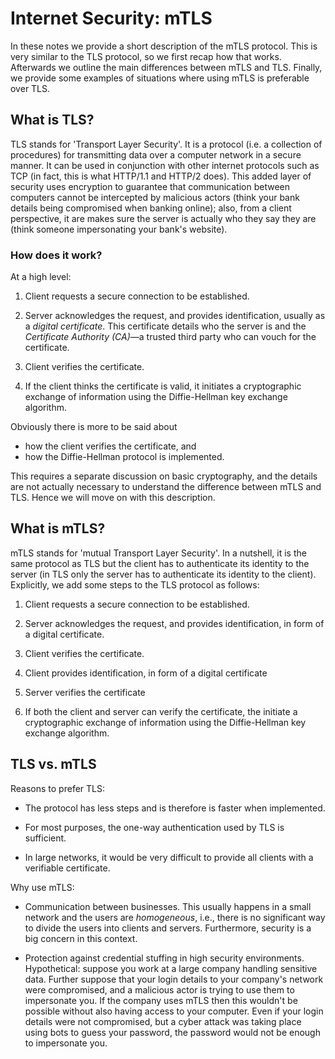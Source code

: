# Internet Security: mTLS

In these notes we provide a short description of the mTLS protocol. This is very similar to the TLS protocol, so we first recap how that works. Afterwards we outline the main differences between mTLS and TLS. Finally, we provide some examples of situations where using mTLS is preferable over TLS.

## What is TLS?

TLS stands for 'Transport Layer Security'. It is a protocol (i.e. a collection of procedures) for transmitting data over a computer network in a secure manner. It can be used in conjunction with other internet protocols such as TCP (in fact, this is what HTTP/1.1 and HTTP/2 does). This added layer of security uses encryption to guarantee that communication between computers cannot be intercepted by malicious actors (think your bank details being compromised when banking online); also, from a client perspective, it are makes sure the server is actually who they say they are (think someone impersonating your bank's website).  

### How does it work?

At a high level: 

1. Client requests a secure connection to be established.

2. Server acknowledges the request, and provides identification, usually as a *digital certificate*. This certificate details who the server is and the *Certificate Authority (CA)*—a trusted third party who can vouch for the certificate.

3. Client verifies the certificate.

4. If the client thinks the certificate is valid, it initiates a cryptographic exchange of information using the Diffie-Hellman key exchange algorithm.

Obviously there is more to be said about

- how the client verifies the certificate, and
- how the Diffie-Hellman protocol is implemented.

This requires a separate discussion on basic cryptography, and the details are not actually necessary to understand the difference between mTLS and TLS. Hence we will move on with this description.

## What is mTLS?

mTLS stands for 'mutual Transport Layer Security'. In a nutshell, it is the same protocol as TLS but the client has to authenticate its identity to the server (in TLS only the server has to authenticate its identity to the client). Explicitly, we add some steps to the TLS protocol as follows:

1. Client requests a secure connection to be established.

2. Server acknowledges the request, and provides identification, in form of a digital certificate.

3. Client verifies the certificate.

4. Client provides identification, in form of a digital certificate

5. Server verifies the certificate 

6. If both the client and server can verify the certificate, the initiate a cryptographic exchange of information using the Diffie-Hellman key exchange algorithm.


## TLS vs. mTLS

Reasons to prefer TLS:

- The protocol has less steps and is therefore is faster when implemented.

- For most purposes, the one-way authentication used by TLS is sufficient. 

- In large networks, it would be very difficult to provide all clients with a verifiable certificate.

Why use mTLS:

- Communication between businesses. This usually happens in a small network and the users are *homogeneous*, i.e., there is no significant way to divide the users into clients and servers. Furthermore, security is a big concern in this context.

- Protection against credential stuffing in high security environments. Hypothetical: suppose you work at a large company handling sensitive data. Further suppose that your login details to your company's network were compromised, and a malicious actor is trying to use them to impersonate you. If the company uses mTLS then this wouldn't be possible without also having access to your computer. Even if your login details were not compromised, but a cyber attack was taking place using bots to guess your password, the password would not be enough to impersonate you.
